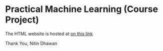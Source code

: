 Practical Machine Learning (Course Project)
=====================================

The HTML website is hosted at [on this link](https://nitindhawan.github.io/practical-machine-learning-assignment)

Thank You,
Nitin Dhawan